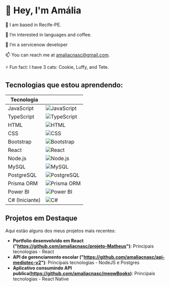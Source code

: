 # 👋 Hey, I'm Amália

🌱 I am based in Recife-PE.

👀 I’m interested in languages and coffee.

💞️ I’m a servicenow developer 

📫 You can reach me at [amaliacnasc@gmail.com](mailto:amaliacnasc@gmail.com).

⚡ Fun fact: I have 3 cats: Cookie, Luffy, and Tete.

## Tecnologias que estou aprendendo:

| Tecnologia        |                             |
|-------------------|---------------------------------------------|
| JavaScript        | ![JavaScript](https://img.icons8.com/color/48/000000/javascript.png) |
| TypeScript        | ![TypeScript](https://img.icons8.com/color/48/000000/typescript.png) |
| HTML              | ![HTML](https://img.icons8.com/color/48/000000/html-5.png) |
| CSS               | ![CSS](https://img.icons8.com/color/48/000000/css3.png) |
| Bootstrap         | ![Bootstrap](https://img.icons8.com/color/48/000000/bootstrap.png) |
| React             | ![React](https://img.icons8.com/color/48/000000/react-native.png) |
| Node.js           | ![Node.js](https://img.icons8.com/color/48/000000/nodejs.png) |
| MySQL             | ![MySQL](https://img.icons8.com/color/48/000000/mysql.png) |
| PostgreSQL        | ![PostgreSQL](https://img.icons8.com/color/48/000000/postgreesql.png) |
| Prisma ORM        | ![Prisma ORM](https://img.icons8.com/color/48/000000/prisma.png) |
| Power BI          | ![Power BI](https://img.icons8.com/color/48/000000/power-bi.png) |
| C# (Iniciante)    | ![C#](https://img.icons8.com/color/48/000000/c-sharp-logo.png) |

## Projetos em Destaque

Aqui estão alguns dos meus projetos mais recentes:

- **Portfolio desenvolvido em React ("https://github.com/amaliacnasc/projeto-Matheus")**: Principais tecnologias - React 
- **API de gerenciamento escolar  ("https://github.com/amaliacnasc/api-mediotec-v2")**:  Principais tecnologias - NodeJS e Postgres
- **Aplicativo consumindo API publica(https://github.com/amaliacnasc/meowBooks)**: Principais tecnologias - React Native 


<!---
amaliacnasc/amaliacnasc is a ✨ special ✨ repository because its `README.md` (this file) appears on your GitHub profile.
You can click the Preview link to take a look at your changes.
--->
